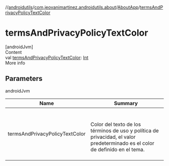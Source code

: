 //[androidutils](../../index.md)/[com.jeovanimartinez.androidutils.about](../index.md)/[AboutApp](index.md)/[termsAndPrivacyPolicyTextColor](terms-and-privacy-policy-text-color.md)



# termsAndPrivacyPolicyTextColor  
[androidJvm]  
Content  
val [termsAndPrivacyPolicyTextColor](terms-and-privacy-policy-text-color.md): [Int](https://kotlinlang.org/api/latest/jvm/stdlib/kotlin/-int/index.html)  
More info  


## Parameters  
  
androidJvm  
  
|  Name|  Summary| 
|---|---|
| <a name="com.jeovanimartinez.androidutils.about/AboutApp/termsAndPrivacyPolicyTextColor/#/PointingToDeclaration/"></a>termsAndPrivacyPolicyTextColor| <a name="com.jeovanimartinez.androidutils.about/AboutApp/termsAndPrivacyPolicyTextColor/#/PointingToDeclaration/"></a><br><br>Color del texto de los términos de uso y política de privacidad, el valor predeterminado es el color de definido en el tema.<br><br>
  
  



